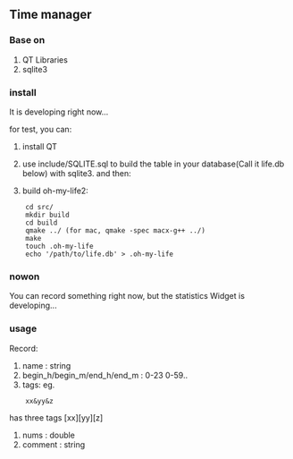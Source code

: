 ## Time manager

### Base on
1. QT Libraries
2. sqlite3

### install  
It is developing right now... 

for test, you can:

1. install QT


2. use include/SQLITE.sql to build the table in your database(Call it life.db below) with sqlite3. and then:
 
3. build oh-my-life2:
```
    cd src/
    mkdir build
    cd build
    qmake ../ (for mac, qmake -spec macx-g++ ../)
    make 
    touch .oh-my-life
    echo '/path/to/life.db' > .oh-my-life
```

    
### nowon

You can record something right now, but the statistics Widget is developing...

### usage
Record:

1. name : string 
1. begin_h/begin_m/end_h/end_m : 0-23 0-59..
1. tags: eg. 

```
    xx&yy&z
```

has three tags [xx][yy][z]

1. nums : double
1. comment : string

